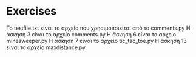 # Exercises
To testfile.txt είναι το αρχείο που χρησιμοποιείται από το comments.py
Η άσκηση 3 είναι το αρχείο comments.py
Η άσκηση 6 είναι το αρχείο minesweeper.py
Η άσκηση 7 είναι το αρχείο tic_tac_toe.py
Η άσκηση 13 είναι το αρχείο maxdistance.py

